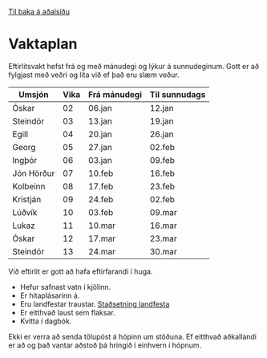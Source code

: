 [Til baka á aðalsíðu](README.md)

# Vaktaplan

Eftirlitsvakt hefst frá og með mánudegi og lýkur á sunnudeginum. Gott er að fylgjast með veðri og líta við ef það eru slæm veður.

|Umsjón|Vika|Frá mánudegi|Til sunnudags|
|---|---|---|---|
|Óskar     | 02 |06.jan|12.jan|
|Steindór  | 03 |13.jan|19.jan|
|Egill     | 04 |20.jan|26.jan|
|Georg     | 05 |27.jan|02.feb|
|Ingþór    | 06 |03.jan|09.feb|
|Jón Hörður| 07 |10.feb|16.feb|
|Kolbeinn  | 08 |17.feb|23.feb|
|Kristján  | 09 |24.feb|02.feb|
|Lúðvík    | 10 |03.feb|09.mar|
|Lukaz     | 11 |10.mar|16.mar|
|Óskar     | 12 |17.mar|23.mar|
|Steindór  | 13 |24.mar|30.mar|

Við eftirlit er gott að hafa eftirfarandi í huga.

- Hefur safnast vatn í kjölinn.
- Er hitaplásarinn á.
- Eru landfestar traustar. [Staðsetning landfesta](sigling.md#Landfestar)
- Er eitthvað laust sem flaksar.
- Kvitta í dagbók.

Ekki er verra að senda tölupóst á hópinn um stöðuna. Ef eitthvað aðkallandi er að og það vantar aðstoð þá hringið í einhvern í hópnum.
